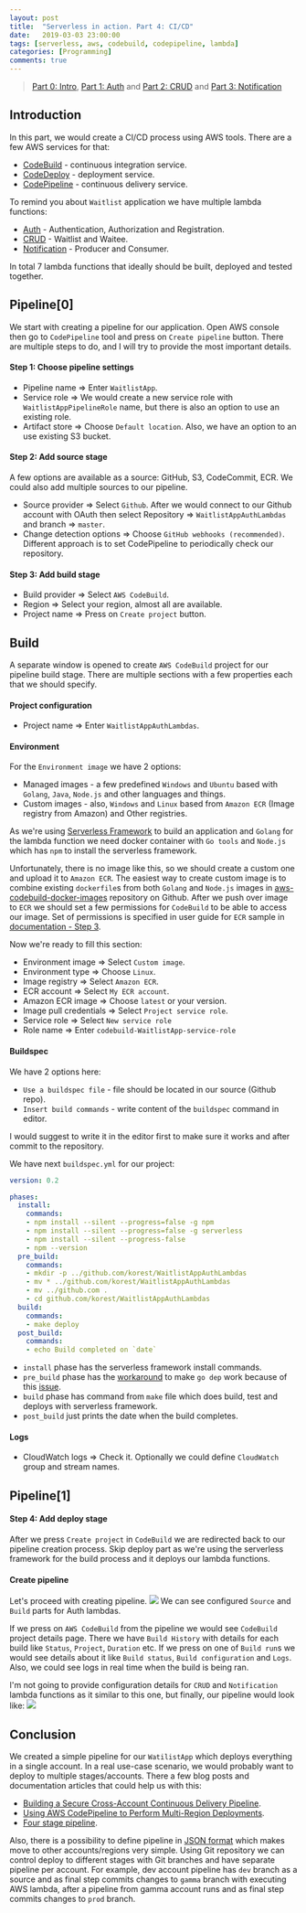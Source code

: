 ```yaml
---
layout: post
title:  "Serverless in action. Part 4: CI/CD"
date:   2019-03-03 23:00:00
tags: [serverless, aws, codebuild, codepipeline, lambda]
categories: [Programming]
comments: true
---
```


> [Part 0: Intro](/serverless-in-action-part-0), [Part 1: Auth](/serverless-in-action-part-1) and [Part 2: CRUD](/serverless-in-action-part-2) and [Part 3: Notification](/serverless-in-action-part-3)

Introduction
----
In this part, we would create a CI/CD process using AWS tools.
There are a few AWS services for that:
* [CodeBuild](https://aws.amazon.com/codebuild) - continuous integration service.
* [CodeDeploy](https://aws.amazon.com/codedeploy) - deployment service.
* [CodePipeline](https://aws.amazon.com/codepipeline) - continuous delivery service.

<!--more-->

To remind you about `Waitlist` application we have multiple lambda functions:
* [Auth](/serverless-in-action-part-1) - Authentication, Authorization and Registration.
* [CRUD](/serverless-in-action-part-2) - Waitlist and Waitee.
* [Notification](/serverless-in-action-part-3) - Producer and Consumer.

In total 7 lambda functions that ideally should be built, deployed and tested together.

Pipeline[0]
----
We start with creating a pipeline for our application.
Open AWS console then go to `CodePipeline` tool and press on `Create pipeline` button.
There are multiple steps to do, and I will try to provide the most important details.
#### Step 1: Choose pipeline settings
* Pipeline name => Enter `WaitlistApp`.
* Service role => We would create a new service role with `WaitlistAppPipelineRole` name, but there is also an option to use an existing role.
* Artifact store => Choose `Default location`. Also, we have an option to an use existing S3 bucket.

#### Step 2: Add source stage
A few options are available as a source: GitHub, S3, CodeCommit, ECR. We could also add multiple sources to our pipeline.
  * Source provider => Select `Github`.
    After we would connect to our Github account with OAuth then select Repository => `WaitlistAppAuthLambdas` and branch => `master`.
  * Change detection options => Choose `GitHub webhooks (recommended)`.
    Different approach is to set CodePipeline to periodically check our repository.

#### Step 3: Add build stage
* Build provider => Select `AWS CodeBuild`.
* Region => Select your region, almost all are available.
* Project name => Press on `Create project` button.

Build
----
A separate window is opened to create `AWS CodeBuild` project for our pipeline build stage.
There are multiple sections with a few properties each that we should specify.

#### Project configuration
* Project name => Enter `WaitlistAppAuthLambdas`.

#### Environment
For the `Environment image` we have 2 options:
  * Managed images - a few predefined `Windows` and `Ubuntu` based with `Golang`, `Java`, `Node.js` and other languages and things.
  * Custom images - also, `Windows` and `Linux` based from `Amazon ECR` (Image registry from Amazon) and Other registries.

As we're using [Serverless Framework](https://serverless.com/) to build an application and `Golang` for the lambda function
we need docker container with `Go tools` and `Node.js` which has `npm` to install the serverless framework.

Unfortunately, there is no image like this, so we should create a custom one and upload it to `Amazon ECR`.
The easiest way to create custom image is to combine existing `dockerfile`s from both `Golang` and `Node.js` images in [aws-codebuild-docker-images](https://github.com/aws/aws-codebuild-docker-images) repository on Github.
After we push over image to `ECR` we should set a few permissions for `CodeBuild` to be able to access our image.
Set of permissions is specified in user guide for `ECR` sample in [documentation - Step 3](https://docs.aws.amazon.com/codebuild/latest/userguide/sample-ecr.html).

Now we're ready to fill this section:
* Environment image => Select `Custom image`.
* Environment type => Choose `Linux`.
* Image registry => Select `Amazon ECR`.
* ECR account => Select `My ECR account`.
* Amazon ECR image => Choose `latest` or your version.
* Image pull credentials => Select `Project service role`.
* Service role => Select `New service role`
* Role name => Enter `codebuild-WaitlistApp-service-role`

#### Buildspec
We have 2 options here:
  * `Use a buildspec file` - file should be located in our source (Github repo).
  * `Insert build commands` - write content of the `buildspec` command in editor.
  
I would suggest to write it in the editor first to make sure it works and after commit to the repository.

We have next `buildspec.yml` for our project:
```yaml
version: 0.2

phases:
  install:
    commands:
    - npm install --silent --progress=false -g npm
    - npm install --silent --progress=false -g serverless
    - npm install --silent --progress-false
    - npm --version
  pre_build:
    commands:
    - mkdir -p ../github.com/korest/WaitlistAppAuthLambdas
    - mv * ../github.com/korest/WaitlistAppAuthLambdas
    - mv ../github.com .
    - cd github.com/korest/WaitlistAppAuthLambdas
  build:
    commands:
    - make deploy
  post_build:
    commands:
    - echo Build completed on `date`
```
  * `install` phase has the serverless framework install commands.
  * `pre_build` phase has the [workaround](https://github.com/aws/aws-codebuild-docker-images/issues/41) to make `go dep` work because of this [issue](https://github.com/golang/dep/issues/417).
  * `build` phase has command from `make` file which does build, test and deploys with serverless framework.
  * `post_build` just prints the date when the build completes.

#### Logs
* CloudWatch logs => Check it.
Optionally we could define `CloudWatch` group and stream names.

Pipeline[1]
----

#### Step 4: Add deploy stage
After we press `Create project` in `CodeBuild` we are redirected back to our pipeline creation process.
Skip deploy part as we're using the serverless framework for the build process and it deploys our lambda functions.

#### Create pipeline
Let's proceed with creating pipeline.
![](assets/images/serverless-in-action/code_pipeline.jpg)
We can see configured `Source` and `Build` parts for Auth lambdas.

If we press on `AWS CodeBuild` from the pipeline we would see `CodeBuild` project details page.
There we have `Build History` with details for each build like `Status`, `Project`, `Duration` etc.
If we press on one of `Build run`s we would see details about it like `Build status`, `Build configuration` and `Logs`.
Also, we could see logs in real time when the build is being ran.

I'm not going to provide configuration details for `CRUD` and `Notification` lambda functions as it similar to this one, but finally, our pipeline would look like:
![](assets/images/serverless-in-action/code_pipeline_final.jpg)

Conclusion
----
We created a simple pipeline for our `WatilistApp` which deploys everything in a single account.
In a real use-case scenario, we would probably want to deploy to multiple stages/accounts.
There a few blog posts and documentation articles that could help us with this:
* [Building a Secure Cross-Account Continuous Delivery Pipeline](https://aws.amazon.com/blogs/devops/aws-building-a-secure-cross-account-continuous-delivery-pipeline).
* [Using AWS CodePipeline to Perform Multi-Region Deployments](https://aws.amazon.com/blogs/devops/using-aws-codepipeline-to-perform-multi-region-deployments).
* [Four stage pipeline](https://docs.aws.amazon.com/codepipeline/latest/userguide/tutorials-four-stage-pipeline.html).

Also, there is a possibility to define pipeline in [JSON format](https://docs.aws.amazon.com/datapipeline/latest/DeveloperGuide/dp-copydata-redshift-define-pipeline-cli.html) which makes move to other accounts/regions very simple.
Using Git repository we can control deploy to different stages with Git branches and have separate pipeline per account.
For example, dev account pipeline has `dev` branch as a source and as final step commits changes to `gamma` branch with executing AWS lambda, after a pipeline from gamma account runs and as final step commits changes to `prod` branch.
